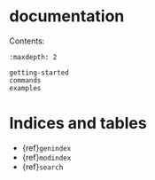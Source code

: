 # documentation

Contents:

```{toctree}
:maxdepth: 2

getting-started
commands
examples
```

# Indices and tables

- {ref}`genindex`
- {ref}`modindex`
- {ref}`search`
